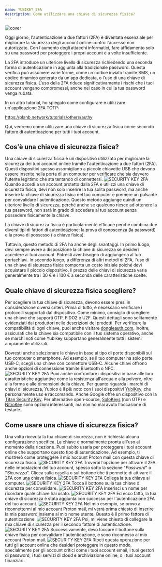 ```yaml
---
name: YUBIKEY 2FA
description: Come utilizzare una chiave di sicurezza fisica?
---
```

![cover](assets/cover.webp)

Oggi giorno, l'autenticazione a due fattori (2FA) è diventata essenziale per migliorare la sicurezza degli account online contro l'accesso non autorizzato. Con l'aumento degli attacchi informatici, fare affidamento solo su una password per proteggere i propri account è a volte insufficiente.

La 2FA introduce un ulteriore livello di sicurezza richiedendo una seconda forma di autenticazione in aggiunta alla tradizionale password. Questa verifica può assumere varie forme, come un codice inviato tramite SMS, un codice dinamico generato da un'app dedicata, o l'uso di una chiave di sicurezza fisica. L'uso della 2FA riduce significativamente i rischi che i tuoi account vengano compromessi, anche nel caso in cui la tua password venga rubata.

In un altro tutorial, ho spiegato come configurare e utilizzare un'applicazione 2FA TOTP:

https://planb.network/tutorials/others/authy

Qui, vedremo come utilizzare una chiave di sicurezza fisica come secondo fattore di autenticazione per tutti i tuoi account.

## Cos'è una chiave di sicurezza fisica?

Una chiave di sicurezza fisica è un dispositivo utilizzato per migliorare la sicurezza dei tuoi account online tramite l'autenticazione a due fattori (2FA). Questi dispositivi spesso assomigliano a piccole chiavette USB che devono essere inserite nella porta di un computer per verificare che sia davvero l'utente legittimo che sta tentando di connettersi.
![SECURITY KEY 2FA](assets/notext/01.webp)
Quando accedi a un account protetto dalla 2FA e utilizzi una chiave di sicurezza fisica, devi non solo inserire la tua solita password, ma anche inserire la chiave di sicurezza fisica nel tuo computer e premere un pulsante per convalidare l'autenticazione. Questo metodo aggiunge quindi un ulteriore livello di sicurezza, perché anche se qualcuno riesce ad ottenere la tua password, non sarà in grado di accedere al tuo account senza possedere fisicamente la chiave.

La chiave di sicurezza fisica è particolarmente efficace perché combina due diversi tipi di fattori di autenticazione: la prova di conoscenza (la password) e la prova di possesso (la chiave fisica).

Tuttavia, questo metodo di 2FA ha anche degli svantaggi. In primo luogo, devi sempre avere a disposizione la chiave di sicurezza se desideri accedere ai tuoi account. Potresti aver bisogno di aggiungerla al tuo portachiavi. In secondo luogo, a differenza di altri metodi di 2FA, l'uso di una chiave di sicurezza fisica comporta un costo iniziale poiché devi acquistare il piccolo dispositivo. Il prezzo delle chiavi di sicurezza varia generalmente tra i 30 € e i 100 € a seconda delle caratteristiche scelte.

## Quale chiave di sicurezza fisica scegliere?

Per scegliere la tua chiave di sicurezza, devono essere presi in considerazione diversi criteri.
Prima di tutto, è necessario verificare i protocolli supportati dal dispositivo. Come minimo, consiglio di scegliere una chiave che supporti OTP, FIDO2 e U2F. Questi dettagli sono solitamente evidenziati dai produttori nelle descrizioni dei prodotti. Per verificare la compatibilità di ogni chiave, puoi anche visitare [dongleauth.com](https://www.dongleauth.com/dongles/).
Inoltre, assicurati che la chiave sia compatibile con il tuo sistema operativo, anche se marchi noti come Yubikey supportano generalmente tutti i sistemi ampiamente utilizzati.

Dovresti anche selezionare la chiave in base al tipo di porte disponibili sul tuo computer o smartphone. Ad esempio, se il tuo computer ha solo porte USB-C, scegli una chiave con connettore USB-C. Alcune chiavi offrono anche opzioni di connessione tramite Bluetooth o NFC.
![SECURITY KEY 2FA](assets/notext/02.webp)
Puoi anche confrontare i dispositivi in base alle loro caratteristiche aggiuntive come la resistenza all'acqua e alla polvere, oltre alla forma e alle dimensioni della chiave.
Per quanto riguarda i marchi di chiavi di sicurezza, Yubico è il più noto con i suoi dispositivi [YubiKey](https://www.yubico.com/), che personalmente uso e raccomando. Anche Google offre un dispositivo con la [Titan Security Key](https://store.google.com/fr/product/titan_security_key). Per alternative open-source, [SoloKeys](https://solokeys.com/) (non OTP) e [NitroKey](https://www.nitrokey.com/products/nitrokeys) sono opzioni interessanti, ma non ho mai avuto l'occasione di testarle.
## Come usare una chiave di sicurezza fisica?

Una volta ricevuta la tua chiave di sicurezza, non è richiesta alcuna configurazione specifica. La chiave è normalmente pronta all'uso al momento della ricezione. Puoi subito usarla per proteggere i tuoi account online che supportano questo tipo di autenticazione. Ad esempio, ti mostrerò come proteggere il mio account Proton mail con questa chiave di sicurezza fisica.
![SECURITY KEY 2FA](assets/notext/03.webp)
Troverai l'opzione per attivare il 2FA nelle impostazioni del tuo account, spesso sotto la sezione "*Password*" o "*Sicurezza*". Clicca sulla casella o sul bottone che ti permette di attivare il 2FA con una chiave fisica.
![SECURITY KEY 2FA](assets/notext/04.webp)
Collega la tua chiave al computer.
![SECURITY KEY 2FA](assets/notext/05.webp)
Tocca il bottone sulla tua chiave di sicurezza per convalidare.
![SECURITY KEY 2FA](assets/notext/06.webp)
Inserisci un nome per ricordare quale chiave hai usato.
![SECURITY KEY 2FA](assets/notext/07.webp)
Ed ecco fatto, la tua chiave di sicurezza è stata aggiunta con successo per l'autenticazione 2FA del tuo account.
![SECURITY KEY 2FA](assets/notext/08.webp)
Nel mio esempio, se provo a riconnettermi al mio account Proton mail, mi verrà prima chiesto di inserire la mia password insieme al mio nome utente. Questo è il primo fattore di autenticazione.
![SECURITY KEY 2FA](assets/notext/09.webp)
Poi, mi viene chiesto di collegare la mia chiave di sicurezza per il secondo fattore di autenticazione.
![SECURITY KEY 2FA](assets/notext/10.webp)
Successivamente, devo toccare il bottone sulla chiave fisica per convalidare l'autenticazione, e sono riconnesso al mio account Proton mail.
![SECURITY KEY 2FA](assets/notext/11.webp)
Ripeti questa operazione per tutti gli account online che desideri proteggere in questo modo, specialmente per gli account critici come i tuoi account email, i tuoi gestori di password, i tuoi servizi di cloud e archiviazione online, o i tuoi account finanziari.